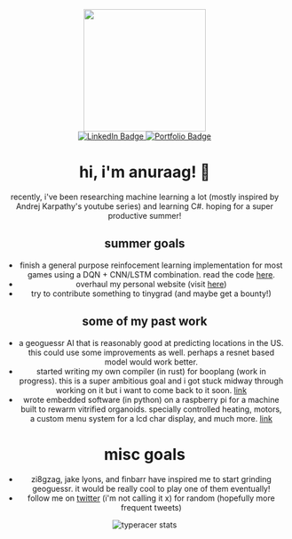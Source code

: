 <div id="header" align="center">
  <img src="https://media.tenor.com/GfSX-u7VGM4AAAAC/coding.gif" width="220"/>

  <div id="badges">
  <a href="https://linkedin.com/in/anuraagw">
    <img src="https://img.shields.io/badge/LinkedIn-blue?style=for-the-badge&logo=linkedin&logoColor=white" alt="LinkedIn Badge"/>
  </a>
  <a href="https://anuraagw.me">
    <img src="https://img.shields.io/badge/Portfolio-red?style=for-the-badge&logo=web&logoColor=white" alt="Portfolio Badge"/>
</a>
  </div>
  <h1>
  hi, i'm anuraag! 👋
</h1>

recently, i've been researching machine learning a lot (mostly inspired by Andrej Karpathy's youtube series) and learning C#. hoping for a super productive summer! 

## summer goals
 
 - finish a general purpose reinfocement learning implementation for most games using a DQN + CNN/LSTM combination. read the code [here](https://github.com/Anu78/machine-learning-hw-uncc/tree/main/final-rl).
 - overhaul my personal website (visit [here](https://anuraagw.me)) 
 - try to contribute something to tinygrad (and maybe get a bounty!)

## some of my past work

 - a geoguessr AI that is reasonably good at predicting locations in the US. this could use some improvements as well. perhaps a resnet based model would work better. 
 - started writing my own compiler (in rust) for booplang (work in progress). this is a super ambitious goal and i got stuck midway through working on it but i want to come back to it soon. [link](https://github.com/Anu78/booplang)
 - wrote embedded software (in python) on a raspberry pi for a machine built to rewarm vitrified organoids. specially controlled heating, motors, a custom menu system for a lcd char display, and much more. [link](https://github.com/Anu78/senior-design-23to24)

# misc goals 
- zi8gzag, jake lyons, and finbarr have inspired me to start grinding geoguessr. it would be really cool to play one of them eventually! 
- follow me on [twitter](https://twitter.com/boopdotpng) (i'm not calling it x) for random (hopefully more frequent tweets)


<img src="https://data.typeracer.com/misc/badge?user=bbop4460" alt="typeracer stats"/>

